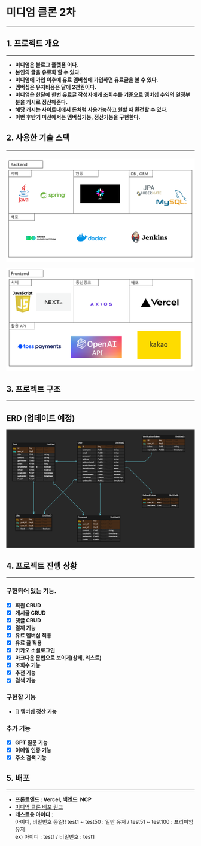 # 미디엄 클론 2차

<hr>

## 1. 프로젝트 개요

<hr>

* **미디엄은 블로그 플랫폼 이다.**
* **본인의 글을 유료화 할 수 있다.**
* **미디엄에 가입 이후에 유료 멤버십에 가입하면 유료글을 볼 수 있다.**
* **멤버십은 유지비용은 달에 2천원이다.**
* **미디엄은 한달에 한번 유료글 작성자에게 조회수를 기준으로 멤버십 수익의 일정부분을 캐시로 정산해준다.**
* **해당 캐시는 사이트내에서 돈처럼 사용가능하고 원할 때 환전할 수 있다.**
* **이번 후반기 미션에서는 멤버십기능, 정산기능을 구현한다.**

## 2. 사용한 기술 스택<hr>

![img_1.png](백엔드_기술스택.png)

![img_2.png](프론트_기술스택.png)


## 3. 프로젝트 구조

<hr>

## ERD (업데이트 예정)

![img_3.png](ERD.png)

## 4. 프로젝트 진행 상황


<hr>


### 구현되어 있는 기능.

- [x] **회원 CRUD**
- [x] **게시글 CRUD**
- [x] **댓글 CRUD**
- [x] **결제 기능**
- [x] **유료 멤버십 적용**
- [x] **유료 글 적용**
- [x] **카카오 소셜로그인**
- [x] **마크다운 문법으로 보이게(상세, 리스트)**
- [x] **조회수 기능**
- [x] **추천 기능**
- [x] **검색 기능**

### 구현할 기능

- [] **멤버쉽 정산 기능**

### 추가 기능

- [x] **GPT 질문 기능**
- [x] **이메일 인증 기능**
- [x] **주소 검색 기능**

## 5. 배포
<hr>

- **프론트엔드 : Vercel, 백엔드: NCP**</br>
- [미디엄 클론 배포 링크](https://www.lionshop.me)
- **테스트용 아이디** : <br>
아이디, 비밀번호 동일!! test1 ~ test50 : 일반 유저 / test51 ~ test100 : 프리미엄 유저<br>
ex) 아이디 : test1 / 비밀번호 : test1
